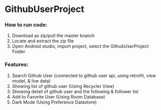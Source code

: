 # GithubUserProject

### How to run code:
1. Download as zip/pull the master branch
2. Locate and extract the zip file
3. Open Android studio, import project, select the GithubUserProject Folder

### Features:
1. Search Github User (connected to github user api, using retrofit, view model, & live data)
2. Showing list of github user (Using Recycler View)
3. Showing detail of github user and the following & follower list
4. Add to Favorite User (Using Room Database)
5. Dark Mode (Using Preference Datastore)
